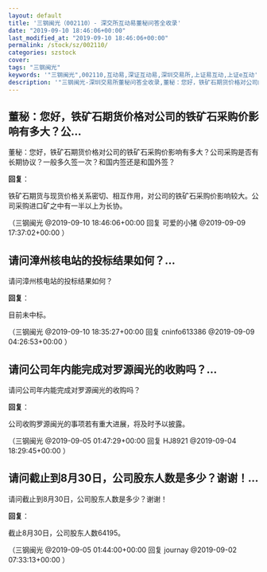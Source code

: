 ```yaml
---
layout: default
title: '三钢闽光（002110）- 深交所互动易董秘问答全收录'
date: "2019-09-10 18:46:06+00:00"
last_modified_at: "2019-09-10 18:46:06+00:00"
permalink: /stock/sz/002110/
categories: szstock
cover: 
tags: "三钢闽光"
keywords: '"三钢闽光",002110,互动易,深证互动易,深圳交易所,上证易互动,上证e互动'
description: '"三钢闽光-深圳交易所董秘问答全收录,董秘：您好，铁矿石期货价格对公司的铁矿石采购价影响有多大？公司采购是否有长期协议？一般多久签一次？和国内签还是和国外签？"'
---
```


## 董秘：您好，铁矿石期货价格对公司的铁矿石采购价影响有多大？公...

董秘：您好，铁矿石期货价格对公司的铁矿石采购价影响有多大？公司采购是否有长期协议？一般多久签一次？和国内签还是和国外签？

**回复**：

铁矿石期货与现货价格关系密切、相互作用，对公司的铁矿石采购价影响较大。公司采购进口矿之中有一半以上为长协。 

（三钢闽光  @2019-09-10 18:46:06+00:00 回复 可爱的小猪  @2019-09-09 17:37:02+00:00 ）

## 请问漳州核电站的投标结果如何？...

请问漳州核电站的投标结果如何？

**回复**：

目前未中标。 

（三钢闽光  @2019-09-10 18:35:27+00:00 回复 cninfo613386  @2019-09-09 04:26:53+00:00 ）

## 请问公司年内能完成对罗源闽光的收购吗？...

请问公司年内能完成对罗源闽光的收购吗？

**回复**：

公司收购罗源闽光的事项若有重大进展，将及时予以披露。 

（三钢闽光  @2019-09-05 01:47:29+00:00 回复 HJ8921  @2019-09-04 18:29:45+00:00 ）

## 请问截止到8月30日，公司股东人数是多少？谢谢！...

请问截止到8月30日，公司股东人数是多少？谢谢！

**回复**：

截止8月30日，公司股东人数64195。 

（三钢闽光  @2019-09-05 01:44:00+00:00 回复 journay  @2019-09-02 07:33:13+00:00 ）

